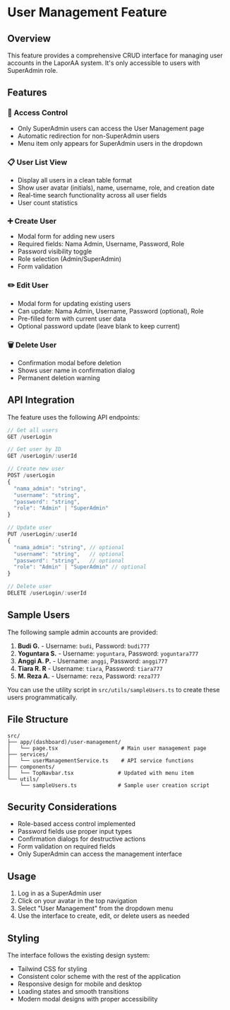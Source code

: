 # User Management Feature

## Overview
This feature provides a comprehensive CRUD interface for managing user accounts in the LaporAA system. It's only accessible to users with SuperAdmin role.

## Features

### 🔐 Access Control
- Only SuperAdmin users can access the User Management page
- Automatic redirection for non-SuperAdmin users
- Menu item only appears for SuperAdmin users in the dropdown

### 📋 User List View
- Display all users in a clean table format
- Show user avatar (initials), name, username, role, and creation date
- Real-time search functionality across all user fields
- User count statistics

### ➕ Create User
- Modal form for adding new users
- Required fields: Nama Admin, Username, Password, Role
- Password visibility toggle
- Role selection (Admin/SuperAdmin)
- Form validation

### ✏️ Edit User
- Modal form for updating existing users
- Can update: Nama Admin, Username, Password (optional), Role
- Pre-filled form with current user data
- Optional password update (leave blank to keep current)

### 🗑️ Delete User
- Confirmation modal before deletion
- Shows user name in confirmation dialog
- Permanent deletion warning

## API Integration

The feature uses the following API endpoints:

```typescript
// Get all users
GET /userLogin

// Get user by ID
GET /userLogin/:userId

// Create new user
POST /userLogin
{
  "nama_admin": "string",
  "username": "string", 
  "password": "string",
  "role": "Admin" | "SuperAdmin"
}

// Update user
PUT /userLogin/:userId
{
  "nama_admin": "string", // optional
  "username": "string",   // optional
  "password": "string",   // optional
  "role": "Admin" | "SuperAdmin" // optional
}

// Delete user
DELETE /userLogin/:userId
```

## Sample Users

The following sample admin accounts are provided:

1. **Budi G.** - Username: `budi`, Password: `budi777`
2. **Yoguntara S.** - Username: `yoguntara`, Password: `yoguntara777`
3. **Anggi A. P.** - Username: `anggi`, Password: `anggi777`
4. **Tiara R. R** - Username: `tiara`, Password: `tiara777`
5. **M. Reza A.** - Username: `reza`, Password: `reza777`

You can use the utility script in `src/utils/sampleUsers.ts` to create these users programmatically.

## File Structure

```
src/
├── app/(dashboard)/user-management/
│   └── page.tsx                    # Main user management page
├── services/
│   └── userManagementService.ts    # API service functions
├── components/
│   └── TopNavbar.tsx              # Updated with menu item
└── utils/
    └── sampleUsers.ts             # Sample user creation script
```

## Security Considerations

- Role-based access control implemented
- Password fields use proper input types
- Confirmation dialogs for destructive actions
- Form validation on required fields
- Only SuperAdmin can access the management interface

## Usage

1. Log in as a SuperAdmin user
2. Click on your avatar in the top navigation
3. Select "User Management" from the dropdown menu
4. Use the interface to create, edit, or delete users as needed

## Styling

The interface follows the existing design system:
- Tailwind CSS for styling
- Consistent color scheme with the rest of the application
- Responsive design for mobile and desktop
- Loading states and smooth transitions
- Modern modal designs with proper accessibility
